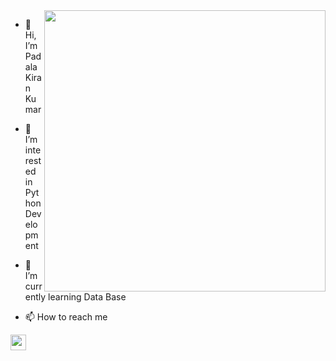 <img align="right" width="450" height="450" src="https://konversations.com/community/img/stories/500x500/story_109.jpeg">

- 👋 Hi, I’m Padala Kiran Kumar
 
- 👀 I’m interested in Python Development

- 🌱 I’m currently learning Data Base

- 📫 How to reach me 
  
 [<img align="left" width="25" height="25" src="https://upload.wikimedia.org/wikipedia/commons/thumb/c/ca/LinkedIn_logo_initials.png/768px-LinkedIn_logo_initials.png">](https://www.linkedin.com/in/padala-kiran-kumar-08ba71192/)
 

<!---
padalakiran/padalakiran is a ✨ special ✨ repository because its `README.md` (this file) appears on your GitHub profile.
You can click the Preview link to take a look at your changes.
--->
